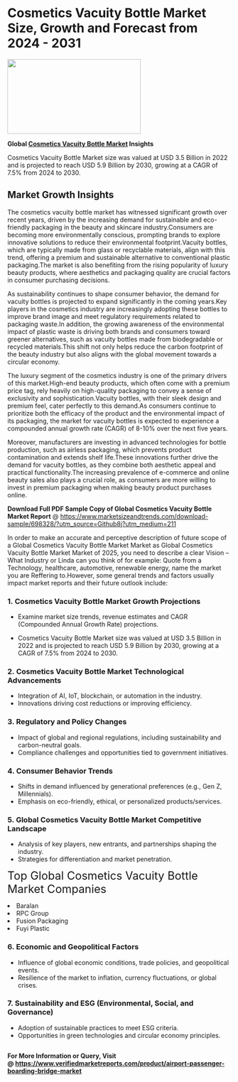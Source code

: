 <H1>Cosmetics Vacuity Bottle Market Size, Growth and Forecast from 2024 - 2031</H1><img class="aligncenter size-medium wp-image-584254" src="https://thirdeyenews.in/wp-content/uploads/2024/09/Global-Market-Research-300x168.jpeg" alt="" width="300" height="168" /><p><strong>Global&nbsp;<a href="https://www.marketsizeandtrends.com/download-sample/698328/?utm_source=Github8j?utm_medium=211">Cosmetics Vacuity Bottle Market</a> Insights</strong></p><p>Cosmetics Vacuity Bottle Market size was valued at USD 3.5 Billion in 2022 and is projected to reach USD 5.9 Billion by 2030, growing at a CAGR of 7.5% from 2024 to 2030.</p><p><h2>Market Growth Insights</h2> <p>The cosmetics vacuity bottle market has witnessed significant growth over recent years, driven by the increasing demand for sustainable and eco-friendly packaging in the beauty and skincare industry.Consumers are becoming more environmentally conscious, prompting brands to explore innovative solutions to reduce their environmental footprint.Vacuity bottles, which are typically made from glass or recyclable materials, align with this trend, offering a premium and sustainable alternative to conventional plastic packaging.The market is also benefiting from the rising popularity of luxury beauty products, where aesthetics and packaging quality are crucial factors in consumer purchasing decisions.</p> <p>As sustainability continues to shape consumer behavior, the demand for vacuity bottles is projected to expand significantly in the coming years.Key players in the cosmetics industry are increasingly adopting these bottles to improve brand image and meet regulatory requirements related to packaging waste.In addition, the growing awareness of the environmental impact of plastic waste is driving both brands and consumers toward greener alternatives, such as vacuity bottles made from biodegradable or recycled materials.This shift not only helps reduce the carbon footprint of the beauty industry but also aligns with the global movement towards a circular economy.</p> <p>The luxury segment of the cosmetics industry is one of the primary drivers of this market.High-end beauty products, which often come with a premium price tag, rely heavily on high-quality packaging to convey a sense of exclusivity and sophistication.Vacuity bottles, with their sleek design and premium feel, cater perfectly to this demand.As consumers continue to prioritize both the efficacy of the product and the environmental impact of its packaging, the market for vacuity bottles is expected to experience a compounded annual growth rate (CAGR) of 8-10% over the next five years.</p> <p>Moreover, manufacturers are investing in advanced technologies for bottle production, such as airless packaging, which prevents product contamination and extends shelf life.These innovations further drive the demand for vacuity bottles, as they combine both aesthetic appeal and practical functionality.The increasing prevalence of e-commerce and online beauty sales also plays a crucial role, as consumers are more willing to invest in premium packaging when making beauty product purchases online.</p> <p><span class=""><strong>Download Full PDF Sample Copy of Global Cosmetics Vacuity Bottle Market Report</strong> @ <a href="https://www.marketsizeandtrends.com/download-sample/698328/?utm_source=Github8j?utm_medium=211" target="_blank">https://www.marketsizeandtrends.com/download-sample/698328/?utm_source=Github8j?utm_medium=211</a></span></p><p>In order to make an accurate and perceptive description of future scope of a Global&nbsp;Cosmetics Vacuity Bottle Market Market as Global&nbsp;Cosmetics Vacuity Bottle Market Market of 2025, you need to describe a clear Vision &ndash; What Industry or Linda can you think of for example: Quote from a Technology, healthcare, automotive, renewable energy, name the market you are Reffering to.However, some general trends and factors usually impact market reports and their future outlook include:</p><h3>1.&nbsp;<strong>Cosmetics Vacuity Bottle Market Growth Projections</strong></h3><ul><li>Examine market size trends, revenue estimates and CAGR (Compounded Annual Growth Rate) projections.</li><li><p>Cosmetics Vacuity Bottle Market size was valued at USD 3.5 Billion in 2022 and is projected to reach USD 5.9 Billion by 2030, growing at a CAGR of 7.5% from 2024 to 2030.</p></li></ul><h3>2.&nbsp;<strong>Cosmetics Vacuity Bottle Market Technological Advancements</strong></h3><ul><li>Integration of AI, IoT, blockchain, or automation in the industry.</li><li>Innovations driving cost reductions or improving efficiency.</li></ul><h3>3.&nbsp;<strong>Regulatory and Policy Changes</strong></h3><ul><li>Impact of global and regional regulations, including sustainability and carbon-neutral goals.</li><li>Compliance challenges and opportunities tied to government initiatives.</li></ul><h3>4.&nbsp;<strong>Consumer Behavior Trends</strong></h3><ul><li>Shifts in demand influenced by generational preferences (e.g., Gen Z, Millennials).</li><li>Emphasis on eco-friendly, ethical, or personalized products/services.</li></ul><h3>5.&nbsp;<strong>Global Cosmetics Vacuity Bottle Market Competitive Landscape</strong></h3><ul><li>Analysis of key players, new entrants, and partnerships shaping the industry.</li><li>Strategies for differentiation and market penetration.</li></ul><p data-pm-slice="1 1 []"><span style="color: inherit; font-family: inherit; font-size: 25px;">Top Global Cosmetics Vacuity Bottle Market Companies</span></p><div class="" data-test-id=""><p><li>Baralan</li><li> RPC Group</li><li> Fusion Packaging</li><li> Fuyi Plastic</li></p></div><h3>6.&nbsp;<strong>Economic and Geopolitical Factors</strong></h3><ul><li>Influence of global economic conditions, trade policies, and geopolitical events.</li><li>Resilience of the market to inflation, currency fluctuations, or global crises.</li></ul><h3>7.&nbsp;<strong>Sustainability and ESG (Environmental, Social, and Governance)</strong></h3><ul><li>Adoption of sustainable practices to meet ESG criteria.</li><li>Opportunities in green technologies and circular economy principles.</li></ul><h2><strong style="font-size: 14px;">For More Information or Query, Visit @&nbsp;</strong><a style="background-color: #ffffff; font-size: 14px;" href="https://www.marketsizeandtrends.com/report/cosmetics-vacuity-bottle-market/" target="_blank">https://www.verifiedmarketreports.com/product/airport-passenger-boarding-bridge-market</a></h2>